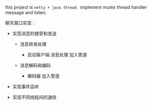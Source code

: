 this project is  ``` netty + java thread  ``` implement mutex thread handler message and listen;


聊天窗口实现：

- 实现消息的接受和发送 

    - 消息转发处理
  
      - 启动客户端 消息处理  加入管道
    
    - 消息解码和编码
      
      - 解码器 加入管道

- 实现事件监听 

- 实现不同线程间的通信